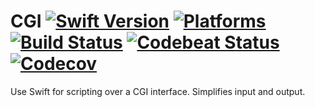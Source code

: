 CGI [![Swift Version](https://img.shields.io/badge/Swift-4.0-orange.svg)](https://swift.org/download/#snapshots) [![Platforms](https://img.shields.io/badge/Platforms-macOS%20|%20Linux-lightgray.svg)](https://swift.org/download/#releases) [![Build Status](https://travis-ci.org/DavidSkrundz/CGI.svg?branch=master)](https://travis-ci.org/DavidSkrundz/CGI) [![Codebeat Status](https://codebeat.co/badges/b37feb1b-056d-48ae-a908-91fdff9dcf70)](https://codebeat.co/projects/github-com-davidskrundz-cgi) [![Codecov](https://codecov.io/gh/DavidSkrundz/CGI/branch/master/graph/badge.svg)](https://codecov.io/gh/DavidSkrundz/CGI)
===

Use Swift for scripting over a CGI interface. Simplifies input and output.
